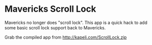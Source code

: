 Mavericks Scroll Lock
=====================
Mavericks no longer does "scroll lock". This app is a quick hack to add some basic scroll lock support back to Mavericks.

Grab the compiled app from http://kapeli.com/ScrollLock.zip
